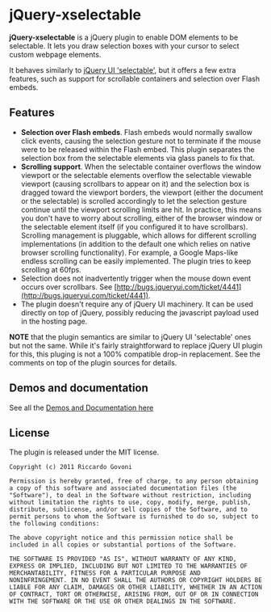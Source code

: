 # jQuery-xselectable

**jQuery-xselectable** is a jQuery plugin to enable DOM elements to be selectable. It lets you draw selection boxes with your cursor to select custom webpage elements.

It behaves similarly to [jQuery UI 'selectable'](http://jqueryui.com/demos/selectable/), but it offers a few extra features, such as support for scrollable containers and selection over Flash embeds.

## Features

* **Selection over Flash embeds**. Flash embeds would normally swallow click events, causing the selection gesture not to terminate if the mouse were to be released within the Flash embed. This plugin separates the selection box from the selectable elements via glass panels to fix that.
* **Scrolling support**. When the selectable container overflows the window viewport or the selectable elements overflow the selectable viewable viewport (causing scrollbars to appear on it) and the selection box is dragged toward the viewport borders, the viewport (either the document or the selectable) is scrolled accordingly to let the selection gesture continue until the viewport scrolling limits are hit. In practice, this means you don't have to worry about scrolling, either of the browser window or the selectable element itself (if you configured it to have scrollbars). Scrolling management is pluggable, which allows for different scrolling implementations (in addition to the default one which relies on native browser scrolling functionality). For example, a Google Maps-like endless scrolling can be easily implemented. The plugin tries to keep scrolling at 60fps.
* Selection does not inadvertently trigger when the mouse down event occurs over scrollbars. See [http://bugs.jqueryui.com/ticket/4441](http://bugs.jqueryui.com/ticket/4441).
* The plugin doesn't require any of jQuery UI machinery. It can be used directly on top of jQuery, possibly reducing the javascript payload used in the hosting page.

**NOTE** that the plugin semantics are similar to jQuery UI 'selectable' ones but not the same. While it's fairly straightforward to replace jQuery UI plugin for this, this pluging is not a 100% compatible drop-in replacement. See the comments on top of the plugin sources for details.

## Demos and documentation

See all the [Demos and Documentation here](http://battlehorse.github.com/jquery-xselectable/)

## License

The plugin is released under the MIT license.

    Copyright (c) 2011 Riccardo Govoni

    Permission is hereby granted, free of charge, to any person obtaining
    a copy of this software and associated documentation files (the
    "Software"), to deal in the Software without restriction, including
    without limitation the rights to use, copy, modify, merge, publish,
    distribute, sublicense, and/or sell copies of the Software, and to
    permit persons to whom the Software is furnished to do so, subject to
    the following conditions:

    The above copyright notice and this permission notice shall be
    included in all copies or substantial portions of the Software.

    THE SOFTWARE IS PROVIDED "AS IS", WITHOUT WARRANTY OF ANY KIND,
    EXPRESS OR IMPLIED, INCLUDING BUT NOT LIMITED TO THE WARRANTIES OF
    MERCHANTABILITY, FITNESS FOR A PARTICULAR PURPOSE AND
    NONINFRINGEMENT. IN NO EVENT SHALL THE AUTHORS OR COPYRIGHT HOLDERS BE
    LIABLE FOR ANY CLAIM, DAMAGES OR OTHER LIABILITY, WHETHER IN AN ACTION
    OF CONTRACT, TORT OR OTHERWISE, ARISING FROM, OUT OF OR IN CONNECTION
    WITH THE SOFTWARE OR THE USE OR OTHER DEALINGS IN THE SOFTWARE.
